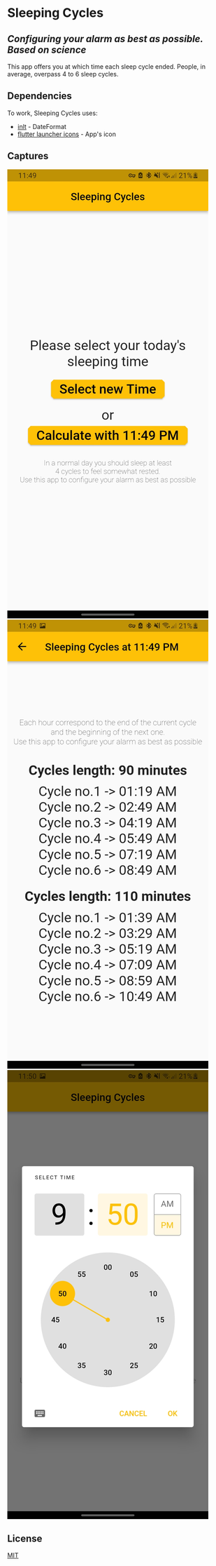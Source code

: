 # Sleeping Cycles
## _Configuring your alarm as best as possible. Based on science_

This app offers you at which time each sleep cycle ended.
People, in average, overpass 4 to 6 sleep cycles.

## Dependencies
To work, Sleeping Cycles uses:
- [inlt] - DateFormat
- [flutter launcher icons] - App's icon

## Captures
![Main page](./screenshots/main.png?raw=true)
![Calculated page](./screenshots/second_page.png?raw=true)
![Select time page](./screenshots/clock_page.png?raw=true)


## License
[MIT]


[//]: #
   [inlt]: <https://pub.dev/packages/intl>
   [flutter launcher icons]: <https://pub.dev/packages/flutter_launcher_icons>
   [MIT]: <./LICENSE>
